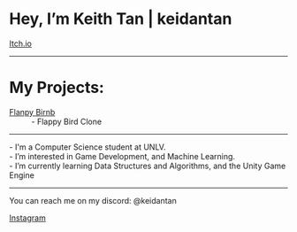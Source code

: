 <head>
<h1>Hey, I’m Keith Tan | keidantan</h1>
  <!-- <a href ="https://keidantan.com>My Website</a> <br> -->
  <dl>
  <dt><a href="https://keidantan.itch.io">Itch.io</a></dt>
  </dl>
</head>

<hr>
<body>
<h1>My Projects:</h1>
  <dl>
    <dt><a href = "https://keidantan.itch.io/flanpy-birnb">Flanpy Birnb</a></dt>
    <dd>- Flappy Bird Clone </dd>
  </dl>
<hr>
- I'm a Computer Science student at UNLV. <br>
- I’m interested in Game Development, and Machine Learning.<br>
- I’m currently learning Data Structures and Algorithms, and the Unity Game Engine
</body>
<hr>
<footer>
<p>You can reach me on my discord: @keidantan</p>
<a href ="https://instagram.com/keidantan">Instagram</a>
</footer>

<!---
Keidantan/Keidantan is a ✨ special ✨ repository because its `README.md` (this file) appears on your GitHub profile.
You can click the Preview link to take a look at your changes.
--->
